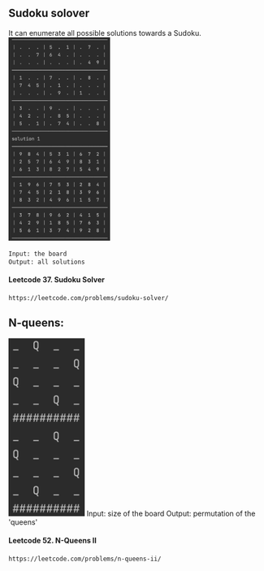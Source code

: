## Sudoku solover  
It can enumerate all possible solutions towards a Sudoku.  
<img width = "200" height = "400" src = "https://github.com/CocoYard/DFS-Backtracking/blob/master/image/Sudoku.png"/>

    Input: the board  
    Output: all solutions
#### Leetcode 37. Sudoku Solver
    https://leetcode.com/problems/sudoku-solver/
    
## N-queens:  
<img width = "150" height = "350" src = "https://github.com/CocoYard/DFS-Backtracking/blob/master/image/Nqueens.png"/>
    Input: size of the board  
    Output: permutation of the 'queens'
    
#### Leetcode 52. N-Queens II  
    https://leetcode.com/problems/n-queens-ii/
